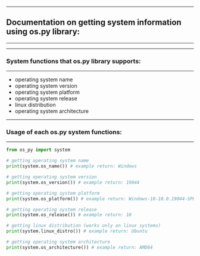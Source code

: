 ------------------------
## Documentation on getting system information using os.py library:
------------------------

------------------------
### System functions that os.py library supports:
------------------------

* operating system name
* operating system version
* operating system platform
* operating system release
* linux distribution
* operating system architecture

------------------------
### Usage of each os.py system functions:
------------------------

```python
from os_py import system

# getting operating system name
print(system.os_name()) # example return: Windows

# getting operating system version
print(system.os_version()) # example return: 19044

# getting operating system platform
print(system.os_platform()) # example return: Windows-10-10.0.19044-SP0

# getting operating system release
print(system.os_release()) # example return: 10

# getting linux distribution (works only on linux systems)
print(system.linux_distro()) # example return: Ubuntu

# getting operating system architecture
print(system.os_architecture()) # example return: AMD64
```